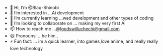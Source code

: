 - 👋 Hi, I’m @Blaq-Shinobi
- 👀 I’m interested in ...Ai development 
- 🌱 I’m currently learning ...wed development and other types of coding
- 💞️ I’m looking to collaborate on ... making my very first Ai
- 📫 How to reach me ...@lgodswilluchechi@gmail.com 
- 😄 Pronouns: ...he him.. 
- ⚡ Fun fact: ... im a quick learner, into games,love anime, and really really love technology

<!---
Blaq-Shinobi/Blaq-Shinobi is a ✨ special ✨ repository because its `README.md` (this file) appears on your GitHub profile.
You can click the Preview link to take a look at your changes.
--->
